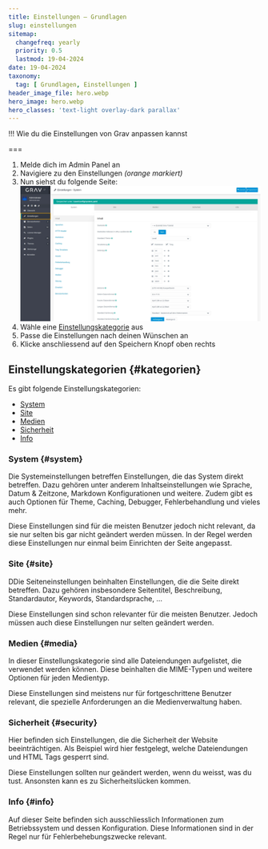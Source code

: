 ```yaml
---
title: Einstellungen – Grundlagen
slug: einstellungen
sitemap:
  changefreq: yearly
  priority: 0.5
  lastmod: 19-04-2024
date: 19-04-2024
taxonomy:
  tag: [ Grundlagen, Einstellungen ]
header_image_file: hero.webp
hero_image: hero.webp
hero_classes: 'text-light overlay-dark parallax'
---
```


!!! Wie du die Einstellungen von Grav anpassen kannst

===

1. Melde dich im Admin Panel an
2. Navigiere zu den Einstellungen _(orange markiert)_
3. Nun siehst du folgende Seite:
   ![Screenshot Einstellungen](einstellungen.webp?lightbox)
4. Wähle eine [Einstellungskategorie](#kategorien) aus
5. Passe die Einstellungen nach deinen Wünschen an
6. Klicke anschliessend auf den Speichern Knopf oben rechts

## Einstellungskategorien {#kategorien}

Es gibt folgende Einstellungskategorien:

- [System](#system)
- [Site](#site)
- [Medien](#media)
- [Sicherheit](#security)
- [Info](#info)

### System {#system}

Die Systemeinstellungen betreffen Einstellungen, die das System direkt betreffen. Dazu gehören unter anderem Inhaltseinstellungen wie Sprache, Datum & Zeitzone, Markdown Konfigurationen und weitere. Zudem gibt es auch Optionen für Theme, Caching, Debugger, Fehlerbehandlung und vieles mehr.

Diese Einstellungen sind für die meisten Benutzer jedoch nicht relevant, da sie nur selten bis gar nicht geändert werden müssen. In der Regel werden diese Einstellungen nur einmal beim Einrichten der Seite angepasst.

### Site {#site}

DDie Seiteneinstellungen beinhalten Einstellungen, die die Seite direkt betreffen. Dazu gehören insbesondere Seitentitel, Beschreibung, Standardautor, Keywords, Standardsprache, ...

Diese Einstellungen sind schon relevanter für die meisten Benutzer. Jedoch müssen auch diese Einstellungen nur selten geändert werden.

### Medien {#media}

In dieser Einstellungskategorie sind alle Dateiendungen aufgelistet, die verwendet werden können. Diese beinhalten die MIME-Typen und weitere Optionen für jeden Medientyp.

Diese Einstellungen sind meistens nur für fortgeschrittene Benutzer relevant, die spezielle Anforderungen an die Medienverwaltung haben.

### Sicherheit {#security}

Hier befinden sich Einstellungen, die die Sicherheit der Website beeinträchtigen. Als Beispiel wird hier festgelegt, welche Dateiendungen und HTML Tags gesperrt sind.

Diese Einstellungen sollten nur geändert werden, wenn du weisst, was du tust. Ansonsten kann es zu Sicherheitslücken kommen.

### Info {#info}

Auf dieser Seite befinden sich ausschliesslich Informationen zum Betriebssystem und dessen Konfiguration. Diese Informationen sind in der Regel nur für Fehlerbehebungszwecke relevant.

